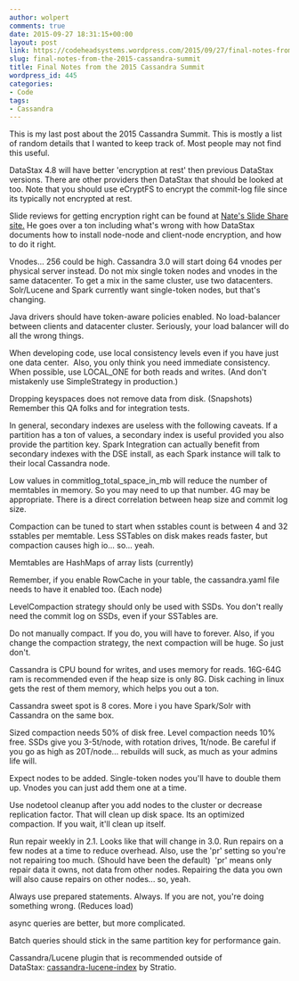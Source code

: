 ```yaml
---
author: wolpert
comments: true
date: 2015-09-27 18:31:15+00:00
layout: post
link: https://codeheadsystems.wordpress.com/2015/09/27/final-notes-from-the-2015-cassandra-summit/
slug: final-notes-from-the-2015-cassandra-summit
title: Final Notes from the 2015 Cassandra Summit
wordpress_id: 445
categories:
- Code
tags:
- Cassandra
---
```


This is my last post about the 2015 Cassandra Summit. This is mostly a list of random details that I wanted to keep track of. Most people may not find this useful.

DataStax 4.8 will have better 'encryption at rest' then previous DataStax versions. There are other providers then DataStax that should be looked at too. Note that you should use eCryptFS to encrypt the commit-log file since its typically not encrypted at rest.

Slide reviews for getting encryption right can be found at [Nate's Slide Share site.](http://www.slideshare.net/zznate/hardening-cassandra-for-compliance-or-paranoia) He goes over a ton including what's wrong with how DataStax documents how to install node-node and client-node encryption, and how to do it right.

Vnodes... 256 could be high. Cassandra 3.0 will start doing 64 vnodes per physical server instead. Do not mix single token nodes and vnodes in the same datacenter. To get a mix in the same cluster, use two datacenters. Solr/Lucene and Spark currently want single-token nodes, but that's changing.

Java drivers should have token-aware policies enabled. No load-balancer between clients and datacenter cluster. Seriously, your load balancer will do all the wrong things.

When developing code, use local consistency levels even if you have just one data center.  Also, you only think you need immediate consistency. When possible, use LOCAL_ONE for both reads and writes. (And don't mistakenly use SimpleStrategy in production.)

Dropping keyspaces does not remove data from disk. (Snapshots) Remember this QA folks and for integration tests.

In general, secondary indexes are useless with the following caveats. If a partition has a ton of values, a secondary index is useful provided you also provide the partition key. Spark Integration can actually benefit from secondary indexes with the DSE install, as each Spark instance will talk to their local Cassandra node.

Low values in commitlog_total_space_in_mb will reduce the number of memtables in memory. So you may need to up that number. 4G may be appropriate. There is a direct correlation between heap size and commit log size.

Compaction can be tuned to start when sstables count is between 4 and 32 sstables per memtable. Less SSTables on disk makes reads faster, but compaction causes high io... so... yeah.

Memtables are HashMaps of array lists (currently)

Remember, if you enable RowCache in your table, the cassandra.yaml file needs to have it enabled too. (Each node)

LevelCompaction strategy should only be used with SSDs. You don't really need the commit log on SSDs, even if your SSTables are.

Do not manually compact. If you do, you will have to forever. Also, if you change the compaction strategy, the next compaction will be huge. So just don't.

Cassandra is CPU bound for writes, and uses memory for reads. 16G-64G ram is recommended even if the heap size is only 8G. Disk caching in linux gets the rest of them memory, which helps you out a ton.

Cassandra sweet spot is 8 cores. More i you have Spark/Solr with Cassandra on the same box.

Sized compaction needs 50% of disk free. Level compaction needs 10% free. SSDs give you 3-5t/node, with rotation drives, 1t/node. Be careful if you go as high as 20T/node... rebuilds will suck, as much as your admins life will.

Expect nodes to be added. Single-token nodes you'll have to double them up. Vnodes you can just add them one at a time.

Use nodetool cleanup after you add nodes to the cluster or decrease replication factor. That will clean up disk space. Its an optimized compaction. If you wait, it'll clean up itself.

Run repair weekly in 2.1. Looks like that will change in 3.0. Run repairs on a few nodes at a time to reduce overhead. Also, use the 'pr' setting so you're not repairing too much. (Should have been the default)  'pr' means only repair data it owns, not data from other nodes. Repairing the data you own will also cause repairs on other nodes... so, yeah.

Always use prepared statements. Always. If you are not, you're doing something wrong. (Reduces load)

async queries are better, but more complicated.

Batch queries should stick in the same partition key for performance gain.

Cassandra/Lucene plugin that is recommended outside of DataStax: [cassandra-lucene-index](https://github.com/Stratio/cassandra-lucene-index) by Stratio.


